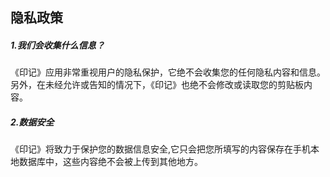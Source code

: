 ## 隐私政策
##### 1.我们会收集什么信息？
  《印记》应用非常重视用户的隐私保护，它绝不会收集您的任何隐私内容和信息。另外，在未经允许或告知的情况下，《印记》也绝不会修改或读取您的剪贴板内容。
##### 2.数据安全
《印记》将致力于保护您的数据信息安全,它只会把您所填写的内容保存在手机本地数据库中，这些内容绝不会被上传到其他地方。
